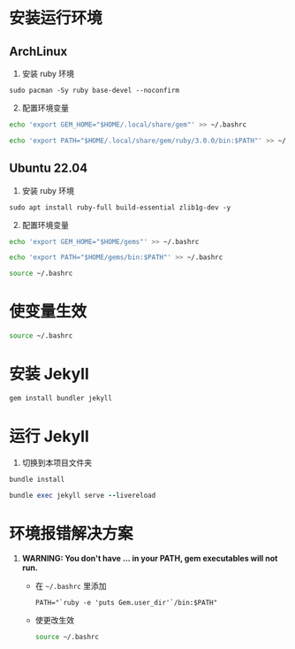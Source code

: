 # 安装运行环境

## ArchLinux

1. 安装 ruby 环境

```
sudo pacman -Sy ruby base-devel --noconfirm
```

2. 配置环境变量

```bash
echo 'export GEM_HOME="$HOME/.local/share/gem"' >> ~/.bashrc
```

```bash
echo 'export PATH="$HOME/.local/share/gem/ruby/3.0.0/bin:$PATH"' >> ~/.bashrc
```

## Ubuntu 22.04

1. 安装 ruby 环境

```
sudo apt install ruby-full build-essential zlib1g-dev -y
```

2. 配置环境变量

```bash
echo 'export GEM_HOME="$HOME/gems"' >> ~/.bashrc
```

```bash
echo 'export PATH="$HOME/gems/bin:$PATH"' >> ~/.bashrc
```

```bash
source ~/.bashrc
```

# 使变量生效

```bash
source ~/.bashrc
```

# 安装 Jekyll

```ruby
gem install bundler jekyll
```

# 运行 Jekyll

1. 切换到本项目文件夹

```ruby
bundle install
```

```ruby
bundle exec jekyll serve --livereload
```

# 环境报错解决方案

1. **WARNING: You don't have ... in your PATH, gem executables will not run.**

   - 在 `~/.bashrc` 里添加
     ```shell
     PATH="`ruby -e 'puts Gem.user_dir'`/bin:$PATH"
     ```
   - 使更改生效
     ```bash
     source ~/.bashrc
     ```
